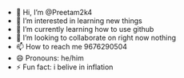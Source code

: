 - 👋 Hi, I’m @Preetam2k4
- 👀 I’m interested in learning new things 
- 🌱 I’m currently learning how to use github 
- 💞️ I’m looking to collaborate on right now nothing 
- 📫 How to reach me 9676290504
- 😄 Pronouns: he/him
- ⚡ Fun fact: i belive in inflation 

<!---
Preetam2k4/Preetam2k4 is a ✨ special ✨ repository because its `README.md` (this file) appears on your GitHub profile.
You can click the Preview link to take a look at your changes.
--->
